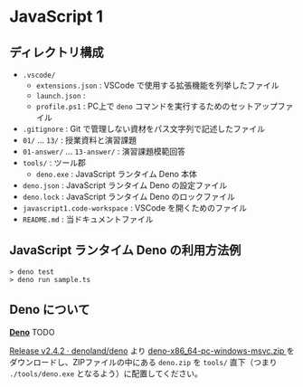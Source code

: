 # JavaScript 1

## ディレクトリ構成

- `.vscode/`
  - `extensions.json` : VSCode で使用する拡張機能を列挙したファイル
  - `launch.json` : 
  - `profile.ps1` : PC上で `deno` コマンドを実行するためのセットアップファイル
- `.gitignore` : Git で管理しない資材をパス文字列で記述したファイル
- `01/` ... `13/` : 授業資料と演習課題
- `01-answer/` ... `13-answer/` : 演習課題模範回答
- `tools/` : ツール郡
  - `deno.exe` : JavaScript ランタイム Deno 本体
- `deno.json` : JavaScript ランタイム Deno の設定ファイル
- `deno.lock` : JavaScript ランタイム Deno のロックファイル
- `javascript1.code-workspace` : VSCode を開くためのファイル
- `README.md` : 当ドキュメントファイル

## JavaScript ランタイム Deno の利用方法例

```
> deno test
> deno run sample.ts
```

## Deno について

**[Deno](https://github.com/denoland/deno)** TODO


[Release v2.4.2 · denoland/deno](https://github.com/denoland/deno/releases/tag/v2.4.2) より [deno-x86_64-pc-windows-msvc.zip
](https://github.com/denoland/deno/releases/download/v2.4.2/deno-x86_64-pc-windows-msvc.zip) をダウンロードし、ZIPファイルの中にある `deno.zip` を `tools/` 直下（つまり `./tools/deno.exe` となるよう）に配置してください。
